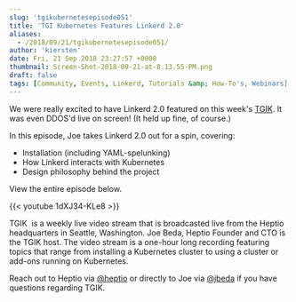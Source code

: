 ```yaml
---
slug: 'tgikubernetesepisode051'
title: 'TGI Kubernetes Features Linkerd 2.0'
aliases:
  - /2018/09/21/tgikubernetesepisode051/
author: 'kiersten'
date: Fri, 21 Sep 2018 23:27:57 +0000
thumbnail: Screen-Shot-2018-09-21-at-8.13.55-PM.png
draft: false
tags: [Community, Events, Linkerd, Tutorials &amp; How-To's, Webinars]
---
```


We were really excited to have Linkerd 2.0 featured on this week's [TGIK](https://www.youtube.com/channel/UCjQU5ZI2mHswy7OOsii_URg). It was even DDOS'd live on screen! (It held up fine, of course.)

In this episode, Joe takes Linkerd 2.0 out for a spin, covering:

- Installation (including YAML-spelunking)
- How Linkerd interacts with Kubernetes
- Design philosophy behind the project

View the entire episode below.

{{< youtube 1dXJ34-KLe8 >}}

TGIK  is a weekly live video stream that is broadcasted live from the Heptio headquarters in Seattle, Washington. Joe Beda, Heptio Founder and CTO is the TGIK host. The video stream is a one-hour long recording featuring topics that range from installing a Kubernetes cluster to using a cluster or add-ons running on Kubernetes.

Reach out to Heptio via [@heptio](https://twitter.com/heptio) or directly to Joe via [@jbeda](https://twitter.com/jbeda) if you have questions regarding TGIK.
